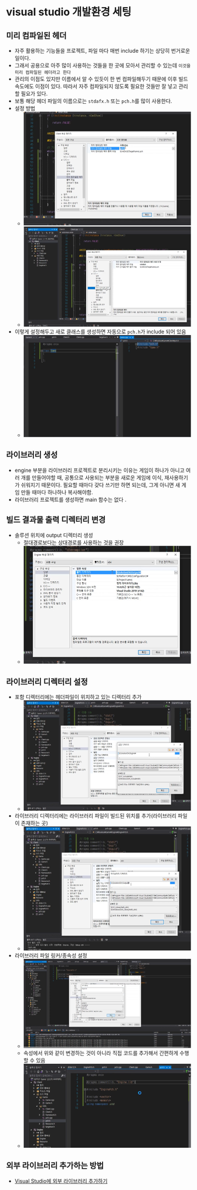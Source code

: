 # visual studio 개발환경 세팅



## 미리 컴파일된 헤더

- 자주 활용하는 기능들을 프로젝트, 파일 마다 매번 include 하기는 상당히 번거로운 일이다.
- 그래서 공용으로 아주 많이 사용하는 것들을 한 곳에 모아서 관리할 수 있는데 `이것을 미리 컴파일된 헤더라고 한다` 
- 관리의 이점도 있지만 이름에서 알 수 있듯이 한 번 컴파일해두기 때문에 이후 빌드 속도에도 이점이 있다. 따라서 자주 컴파일되지 않도록 필요한 것들만 잘 넣고 관리할 필요가 있다.
- 보통 해당 헤더 파일의 이름으로는 `stdafx.h` 또는 `pch.h`를 많이 사용한다.
- 설정 방법
  - ![image-20210419231624885](setting.assets/image-20210419231624885.png)
  - ![image-20210419231526029](setting.assets/image-20210419231526029-1618845899104.png)
- 이렇게 설정해두고 새로 클래스를 생성하면 자동으로 `pch.h`가 include 되어 있음
  - ![image-20210419233651187](setting.assets/image-20210419233651187.png)



## 라이브러리 생성

- engine 부분을 라이브러리 프로젝트로 분리시키는 이유는 게임이 하나가 아니고 여러 개를 만들어야할 때, 공통으로 사용되는 부분을 새로운 게임에 이식, 재사용하기가 쉬워지기 때문이다. 필요할 때마다 갖다 쓰기만 하면 되는데, 그게 아니면 새 게임 만들 때마다 하나하나 복사해야함.
- 라이브러리 프로젝트를 생성하면 main 함수는 없다 .



## 빌드 결과물 출력 디렉터리 변경

- 솔루션 위치에 output 디렉터리 생성
  - 절대경로보다는 상대경로를 사용하는 것을 권장
  - ![image-20210420000243768](setting.assets/image-20210420000243768.png)



## 라이브러리 디렉터리 설정

- 포함 디렉터리에는 헤더파일이 위치하고 있는 디렉터리 추가
  - ![image-20210420000728759](setting.assets/image-20210420000728759.png)
- 라이브러리 디렉터리에는 라이브러리 파일이 빌드된 위치를 추가(라이브러리 파일이 존재하는 곳)
  - ![image-20210420000833589](setting.assets/image-20210420000833589.png)
- 라이브러리 파일 링커/종속성 설정
  - ![image-20210420001145717](setting.assets/image-20210420001145717.png)
  - 속성에서 위와 같이 변경하는 것이 아니라 직접 코드를 추가해서 간편하게 수행할 수 있음
  - ![image-20210420001252404](setting.assets/image-20210420001252404.png)



## 외부 라이브러리 추가하는 방법

- [Visual Studio에 외부 라이브러리 추가하기](http://bbagwang.com/programming/cpp/visual-studio%EC%97%90-%EC%99%B8%EB%B6%80-%EB%9D%BC%EC%9D%B4%EB%B8%8C%EB%9F%AC%EB%A6%AC-%EC%B6%94%EA%B0%80%ED%95%98%EA%B8%B0/)